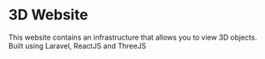 # 3D Website
This website contains an infrastructure that allows you to view 3D objects. 
Built using Laravel, ReactJS and ThreeJS
